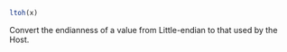 ```julia
ltoh(x)
```

Convert the endianness of a value from Little-endian to that used by the Host.
